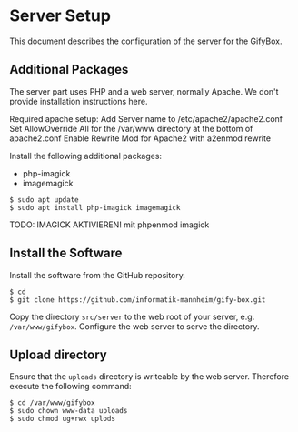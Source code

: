 # Server Setup

This document describes the configuration of the server for the GifyBox.

## Additional Packages

The server part uses PHP and a web server, normally Apache. We don't provide installation instructions here.

Required apache setup:
Add Server name to /etc/apache2/apache2.conf
Set AllowOverride All for the /var/www directory at the bottom of apache2.conf
Enable Rewrite Mod for Apache2 with a2enmod rewrite



Install the following additional packages:

* php-imagick
* imagemagick

```console
$ sudo apt update
$ sudo apt install php-imagick imagemagick
```

TODO: IMAGICK AKTIVIEREN! mit phpenmod imagick
## Install the Software

Install the software from the GitHub repository.

```console
$ cd
$ git clone https://github.com/informatik-mannheim/gify-box.git
```

Copy the directory `src/server` to the web root of your server, e.g. `/var/www/gifybox`. Configure the web server to serve the directory.


## Upload directory

Ensure that the `uploads` directory is writeable by the web server. Therefore execute the following command:

```console
$ cd /var/www/gifybox
$ sudo chown www-data uploads
$ sudo chmod ug+rwx uplods
```
